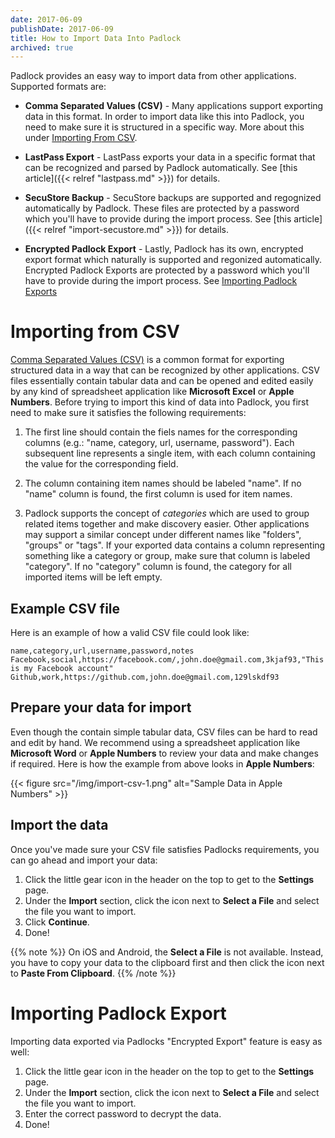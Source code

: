 ```yaml
---
date: 2017-06-09
publishDate: 2017-06-09
title: How to Import Data Into Padlock
archived: true
---
```


Padlock provides an easy way to import data from other applications. Supported formats are:

- **Comma Separated Values (CSV)** - Many applications support exporting data in this format. In order to import
  data like this into Padlock, you need to make sure it is structured in a specific way.
  More about this under [Importing From CSV](#importing-from-csv).

- **LastPass Export** - LastPass exports your data in a specific format that can be recognized and parsed
  by Padlock automatically. See [this article]({{< relref "lastpass.md" >}}) for details.

- **SecuStore Backup** - SecuStore backups are supported and regognized automatically by Padlock. These files
  are protected by a password which you'll have to provide during the import process.
  See [this article]({{< relref "import-secustore.md" >}}) for details.

- **Encrypted Padlock Export** - Lastly, Padlock has its own, encrypted export format which naturally is
  supported and regonized automatically. Encrypted Padlock Exports are protected by a password which you'll
  have to provide during the import process. See [Importing Padlock Exports](#importing-padlock-export)

# Importing from CSV

[Comma Separated Values (CSV)](https://en.wikipedia.org/wiki/Comma-separated_values) is a common format for exporting
structured data in a way that can be recognized by other applications. CSV files essentially contain tabular
data and can be opened and edited easily by any kind of spreadsheet application like **Microsoft Excel** or **Apple
Numbers**. Before trying to import this kind of data into Padlock, you first need to make sure it satisfies the
following requirements:

1. The first line should contain the fiels names for the corresponding columns (e.g.: "name, category, url, username,
   password"). Each subsequent line represents a single item, with each column containing the value for the
   corresponding field.

2. The column containing item names should be labeled "name". If no "name" column is found, the first column is
   used for item names.

3. Padlock supports the concept of _categories_ which are used to group related items together and make discovery
   easier. Other applications may support a similar concept under different names like "folders", "groups" or "tags".
   If your exported data contains a column representing something like a category or group, make sure that column
   is labeled "category". If no "category" column is found, the category for all imported items will be left
   empty.

## Example CSV file

Here is an example of how a valid CSV file could look like:

    name,category,url,username,password,notes
    Facebook,social,https://facebook.com/,john.doe@gmail.com,3kjaf93,"This is my Facebook account"
    Github,work,https://github.com,john.doe@gmail.com,129lskdf93

## Prepare your data for import

Even though the contain simple tabular data, CSV files can be hard to read and edit by hand. We recommend
using a spreadsheet application like **Microsoft Word** or **Apple Numbers** to review your data and make
changes if required. Here is how the example from above looks in **Apple Numbers**:

{{< figure src="/img/import-csv-1.png" alt="Sample Data in Apple Numbers" >}}

## Import the data

Once you've made sure your CSV file satisfies Padlocks requirements, you can go ahead and import your data:

1. Click the little gear icon in the header on the top to get to the **Settings** page.
2. Under the **Import** section, click the icon next to **Select a File** and select the file you want to import.
3. Click **Continue**.
4. Done!

{{% note %}}
On iOS and Android, the **Select a File** is not available. Instead, you have to copy your data to the clipboard
first and then click the icon next to **Paste From Clipboard**.
{{% /note %}}

# Importing Padlock Export

Importing data exported via Padlocks "Encrypted Export" feature is easy as well:

1. Click the little gear icon in the header on the top to get to the **Settings** page.
2. Under the **Import** section, click the icon next to **Select a File** and select the file you want to import.
3. Enter the correct password to decrypt the data.
4. Done!
